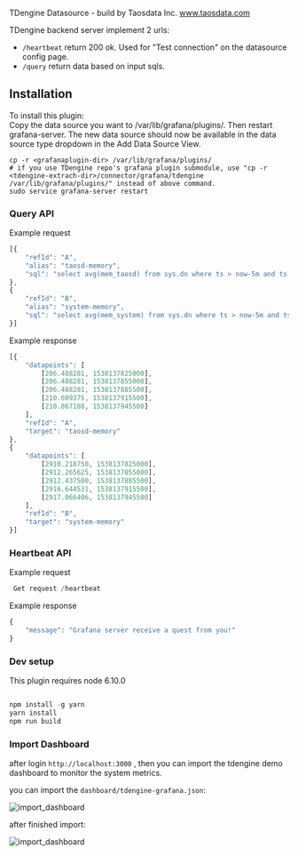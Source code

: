 TDengine Datasource - build by Taosdata Inc. www.taosdata.com

TDengine backend server implement 2 urls:

*   `/heartbeat` return 200 ok. Used for "Test connection" on the datasource config page.
*   `/query` return data based on input sqls.

## Installation

To install this plugin:  
Copy the data source you want to /var/lib/grafana/plugins/. Then restart grafana-server. The new data source should now be available in the data source type dropdown in the Add Data Source View.

```
cp -r <grafanaplugin-dir> /var/lib/grafana/plugins/
# if you use TDengine repo's grafana plugin submodule, use "cp -r <tdengine-extrach-dir>/connector/grafana/tdengine /var/lib/grafana/plugins/" instead of above command.
sudo service grafana-server restart
```

### Query API

Example request

```javascript
[{
    "refId": "A",
    "alias": "taosd-memory",
    "sql": "select avg(mem_taosd) from sys.dn where ts > now-5m and ts < now interval(500a)"
},
{
    "refId": "B",
    "alias": "system-memory",
    "sql": "select avg(mem_system) from sys.dn where ts > now-5m and ts < now interval(500a)"
}]
```

Example response

```javascript
[{
    "datapoints": [
        [206.488281, 1538137825000],
        [206.488281, 1538137855000],
        [206.488281, 1538137885500],
        [210.609375, 1538137915500],
        [210.867188, 1538137945500]
    ],
    "refId": "A",
    "target": "taosd-memory"
},
{
    "datapoints": [
        [2910.218750, 1538137825000],
        [2912.265625, 1538137855000],
        [2912.437500, 1538137885500],
        [2916.644531, 1538137915500],
        [2917.066406, 1538137945500]
    ],
    "refId": "B",
    "target": "system-memory"
}]
```

### Heartbeat API

Example request

```javascript
 Get request /heartbeat
```

Example response

```javascript
{
    "message": "Grafana server receive a quest from you!"
}
```

### Dev setup

This plugin requires node 6.10.0

```javascript

npm install -g yarn 
yarn install
npm run build
```

### Import Dashboard

after login `http://localhost:3000` , then you can import the tdengine demo dashboard to monitor the system metrics.

you can import the `dashboard/tdengine-grafana.json`:

![import_dashboard](https://raw.githubusercontent/taosdata/grafanaplugin/master/dashboard/import_dashboard.png)

after finished import:

![import_dashboard](https://raw.githubusercontent/taosdata/grafanaplugin/master/dashboard/tdengine_dashboard.png)
